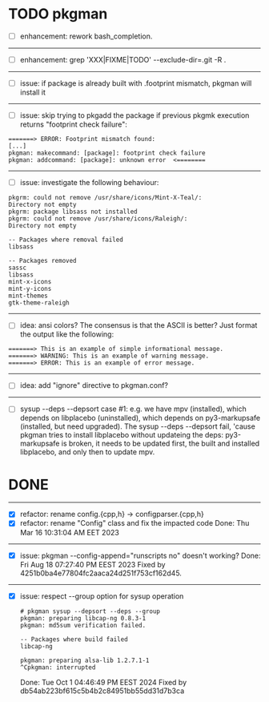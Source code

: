 TODO pkgman
===========

- [ ] enhancement: rework bash_completion.

----------------------------------------------------------------------

- [ ] enhancement: grep 'XXX\|FIXME\|TODO' --exclude-dir=.git  -R .

----------------------------------------------------------------------

- [ ] issue: if package is already built with .footprint mismatch,
      pkgman will install it

----------------------------------------------------------------------

- [ ] issue: skip trying to pkgadd the package if previous pkgmk
execution returns "footprint check failure":
```
=======> ERROR: Footprint mismatch found:
[...]
pkgman: makecommand: [package]: footprint check failure
pkgman: addcommand: [package]: unknown error  <========
```

----------------------------------------------------------------------

- [ ] issue: investigate the following behaviour:
```
pkgrm: could not remove /usr/share/icons/Mint-X-Teal/:
Directory not empty
pkgrm: package libsass not installed
pkgrm: could not remove /usr/share/icons/Raleigh/:
Directory not empty

-- Packages where removal failed
libsass

-- Packages removed
sassc
libsass
mint-x-icons
mint-y-icons
mint-themes
gtk-theme-raleigh
```

----------------------------------------------------------------------

- [ ] idea: ansi colors?
The consensus is that the ASCII is better? Just format the output like
the following:
```
=======> This is an example of simple informational message.
=======> WARNING: This is an example of warning message.
=======> ERROR: This is an example of error message.
```

----------------------------------------------------------------------

- [ ] idea: add "ignore" directive to pkgman.conf?

----------------------------------------------------------------------

- [ ] sysup --deps --depsort case #1:
    e.g. we have mpv (installed), which depends on libplacebo (uninstalled),
    which depends on py3-markupsafe (installed, but need upgraded).
    The sysup --deps --depsort fail, 'cause pkgman tries to install libplacebo
    without updateing the deps: py3-markupsafe is broken, it needs to be
    updated first, the built and installed libplacebo, and only then to update
    mpv.


DONE
====

----------------------------------------------------------------------

- [x] refactor: rename config.{cpp,h} -> configparser.{cpp,h}
- [x] refactor: rename "Config" class and fix the impacted code
      Done: Thu Mar 16 10:31:04 AM EET 2023

----------------------------------------------------------------------

- [x] issue: pkgman --config-append="runscripts no" doesn't working?
  Done: Fri Aug 18 07:27:40 PM EEST 2023
  Fixed by 4251b0ba4e77804fc2aaca24d251f753cf162d45.

-----------------------------------------------------------------------

- [x] issue: respect --group option for sysup operation

  ```
  # pkgman sysup --depsort --deps --group
  pkgman: preparing libcap-ng 0.8.3-1
  pkgman: md5sum verification failed.

  -- Packages where build failed
  libcap-ng

  pkgman: preparing alsa-lib 1.2.7.1-1
  ^Cpkgman: interrupted
  ```
  Done: Tue Oct  1 04:46:49 PM EEST 2024
  Fixed by db54ab223bf615c5b4b2c84951bb55dd31d7b3ca

